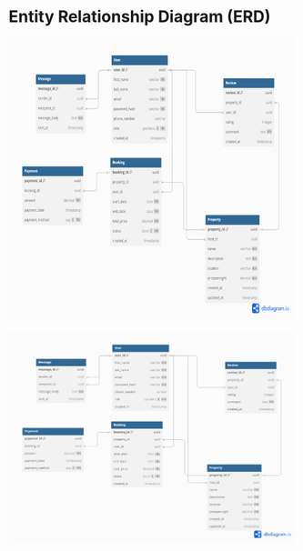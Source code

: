 # Entity Relationship Diagram (ERD)

<img src="assets/ERD.png" alt="ERD diagram" style="height: 500px; width:500px;"/>

![ERD diagram](assets/ERD.png)